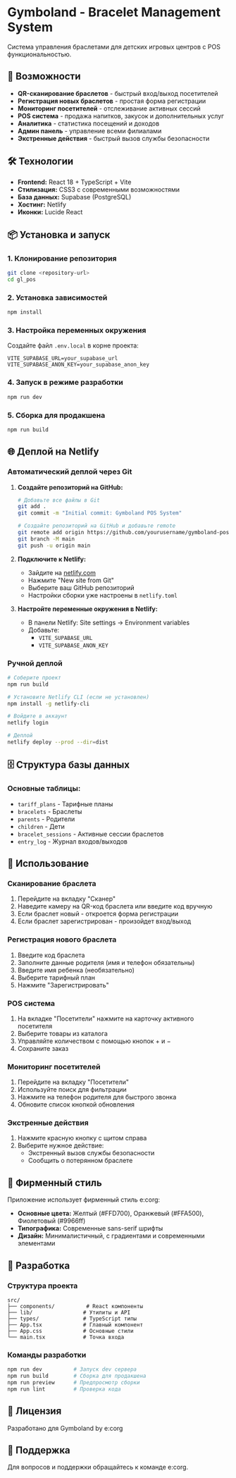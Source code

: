 # Gymboland - Bracelet Management System

Система управления браслетами для детских игровых центров с POS функциональностью.

## 🚀 Возможности

- **QR-сканирование браслетов** - быстрый вход/выход посетителей
- **Регистрация новых браслетов** - простая форма регистрации
- **Мониторинг посетителей** - отслеживание активных сессий
- **POS система** - продажа напитков, закусок и дополнительных услуг
- **Аналитика** - статистика посещений и доходов
- **Админ панель** - управление всеми филиалами
- **Экстренные действия** - быстрый вызов службы безопасности

## 🛠 Технологии

- **Frontend:** React 18 + TypeScript + Vite
- **Стилизация:** CSS3 с современными возможностями
- **База данных:** Supabase (PostgreSQL)
- **Хостинг:** Netlify
- **Иконки:** Lucide React

## 📦 Установка и запуск

### 1. Клонирование репозитория
```bash
git clone <repository-url>
cd gl_pos
```

### 2. Установка зависимостей
```bash
npm install
```

### 3. Настройка переменных окружения
Создайте файл `.env.local` в корне проекта:
```env
VITE_SUPABASE_URL=your_supabase_url
VITE_SUPABASE_ANON_KEY=your_supabase_anon_key
```

### 4. Запуск в режиме разработки
```bash
npm run dev
```

### 5. Сборка для продакшена
```bash
npm run build
```

## 🌐 Деплой на Netlify

### Автоматический деплой через Git

1. **Создайте репозиторий на GitHub:**
   ```bash
   # Добавьте все файлы в Git
   git add .
   git commit -m "Initial commit: Gymboland POS System"
   
   # Создайте репозиторий на GitHub и добавьте remote
   git remote add origin https://github.com/yourusername/gymboland-pos.git
   git branch -M main
   git push -u origin main
   ```

2. **Подключите к Netlify:**
   - Зайдите на [netlify.com](https://netlify.com)
   - Нажмите "New site from Git"
   - Выберите ваш GitHub репозиторий
   - Настройки сборки уже настроены в `netlify.toml`

3. **Настройте переменные окружения в Netlify:**
   - В панели Netlify: Site settings → Environment variables
   - Добавьте:
     - `VITE_SUPABASE_URL`
     - `VITE_SUPABASE_ANON_KEY`

### Ручной деплой

```bash
# Соберите проект
npm run build

# Установите Netlify CLI (если не установлен)
npm install -g netlify-cli

# Войдите в аккаунт
netlify login

# Деплой
netlify deploy --prod --dir=dist
```

## 🗄 Структура базы данных

### Основные таблицы:
- `tariff_plans` - Тарифные планы
- `bracelets` - Браслеты
- `parents` - Родители
- `children` - Дети
- `bracelet_sessions` - Активные сессии браслетов
- `entry_log` - Журнал входов/выходов

## 📱 Использование

### Сканирование браслета
1. Перейдите на вкладку "Сканер"
2. Наведите камеру на QR-код браслета или введите код вручную
3. Если браслет новый - откроется форма регистрации
4. Если браслет зарегистрирован - произойдет вход/выход

### Регистрация нового браслета
1. Введите код браслета
2. Заполните данные родителя (имя и телефон обязательны)
3. Введите имя ребенка (необязательно)
4. Выберите тарифный план
5. Нажмите "Зарегистрировать"

### POS система
1. На вкладке "Посетители" нажмите на карточку активного посетителя
2. Выберите товары из каталога
3. Управляйте количеством с помощью кнопок + и −
4. Сохраните заказ

### Мониторинг посетителей
1. Перейдите на вкладку "Посетители"
2. Используйте поиск для фильтрации
3. Нажмите на телефон родителя для быстрого звонка
4. Обновите список кнопкой обновления

### Экстренные действия
1. Нажмите красную кнопку с щитом справа
2. Выберите нужное действие:
   - Экстренный вызов службы безопасности
   - Сообщить о потерянном браслете

## 🎨 Фирменный стиль

Приложение использует фирменный стиль e:corg:
- **Основные цвета:** Желтый (#FFD700), Оранжевый (#FFA500), Фиолетовый (#9966ff)
- **Типографика:** Современные sans-serif шрифты
- **Дизайн:** Минималистичный, с градиентами и современными элементами

## 🔧 Разработка

### Структура проекта
```
src/
├── components/          # React компоненты
├── lib/                # Утилиты и API
├── types/              # TypeScript типы
├── App.tsx             # Главный компонент
├── App.css             # Основные стили
└── main.tsx            # Точка входа
```

### Команды разработки
```bash
npm run dev          # Запуск dev сервера
npm run build        # Сборка для продакшена
npm run preview      # Предпросмотр сборки
npm run lint         # Проверка кода
```

## 📄 Лицензия

Разработано для Gymboland by e:corg

## 🤝 Поддержка

Для вопросов и поддержки обращайтесь к команде e:corg.
